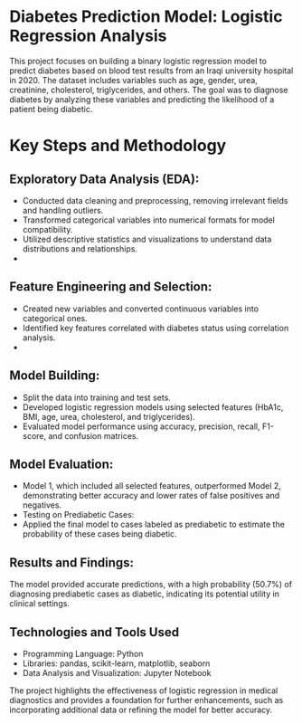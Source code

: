 # Diabetes Prediction Model: Logistic Regression Analysis

This project focuses on building a binary logistic regression model to predict diabetes based on blood test results from an Iraqi university hospital in 2020. The dataset includes variables such as age, gender, urea, creatinine, cholesterol, triglycerides, and others. The goal was to diagnose diabetes by analyzing these variables and predicting the likelihood of a patient being diabetic.

# Key Steps and Methodology

## Exploratory Data Analysis (EDA):
- Conducted data cleaning and preprocessing, removing irrelevant fields and handling outliers.
- Transformed categorical variables into numerical formats for model compatibility.
- Utilized descriptive statistics and visualizations to understand data distributions and relationships.
- 
## Feature Engineering and Selection:
- Created new variables and converted continuous variables into categorical ones.
- Identified key features correlated with diabetes status using correlation analysis.
- 
## Model Building:
- Split the data into training and test sets.
- Developed logistic regression models using selected features (HbA1c, BMI, age, urea, cholesterol, and triglycerides).
- Evaluated model performance using accuracy, precision, recall, F1-score, and confusion matrices.

## Model Evaluation:
- Model 1, which included all selected features, outperformed Model 2, demonstrating better accuracy and lower rates of false positives and negatives.
- Testing on Prediabetic Cases:
- Applied the final model to cases labeled as prediabetic to estimate the probability of these cases being diabetic.

## Results and Findings:
The model provided accurate predictions, with a high probability (50.7%) of diagnosing prediabetic cases as diabetic, indicating its potential utility in clinical settings.

## Technologies and Tools Used
- Programming Language: Python
- Libraries: pandas, scikit-learn, matplotlib, seaborn
- Data Analysis and Visualization: Jupyter Notebook


The project highlights the effectiveness of logistic regression in medical diagnostics and provides a foundation for further enhancements, such as incorporating additional data or refining the model for better accuracy.
